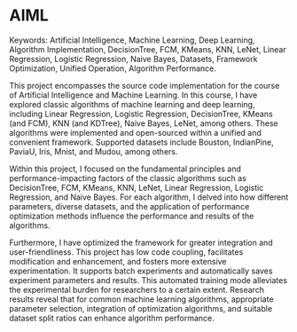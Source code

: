 # AIML

Keywords: Artificial Intelligence, Machine Learning, Deep Learning, Algorithm Implementation, DecisionTree, FCM, KMeans, KNN, LeNet, Linear Regression, Logistic Regression, Naive Bayes, Datasets, Framework Optimization, Unified Operation, Algorithm Performance.

This project encompasses the source code implementation for the course of Artificial Intelligence and Machine Learning. In this course, I have explored classic algorithms of machine learning and deep learning, including Linear Regression, Logistic Regression, DecisionTree, KMeans (and FCM), KNN (and KDTree), Naive Bayes, LeNet, among others. These algorithms were implemented and open-sourced within a unified and convenient framework. Supported datasets include Bouston, IndianPine, PaviaU, Iris, Mnist, and Mudou, among others.

Within this project, I focused on the fundamental principles and performance-impacting factors of the classic algorithms such as DecisionTree, FCM, KMeans, KNN, LeNet, Linear Regression, Logistic Regression, and Naive Bayes. For each algorithm, I delved into how different parameters, diverse datasets, and the application of performance optimization methods influence the performance and results of the algorithms.

Furthermore, I have optimized the framework for greater integration and user-friendliness. This project has low code coupling, facilitates modification and enhancement, and fosters more extensive experimentation. It supports batch experiments and automatically saves experiment parameters and results. This automated training mode alleviates the experimental burden for researchers to a certain extent. Research results reveal that for common machine learning algorithms, appropriate parameter selection, integration of optimization algorithms, and suitable dataset split ratios can enhance algorithm performance.

